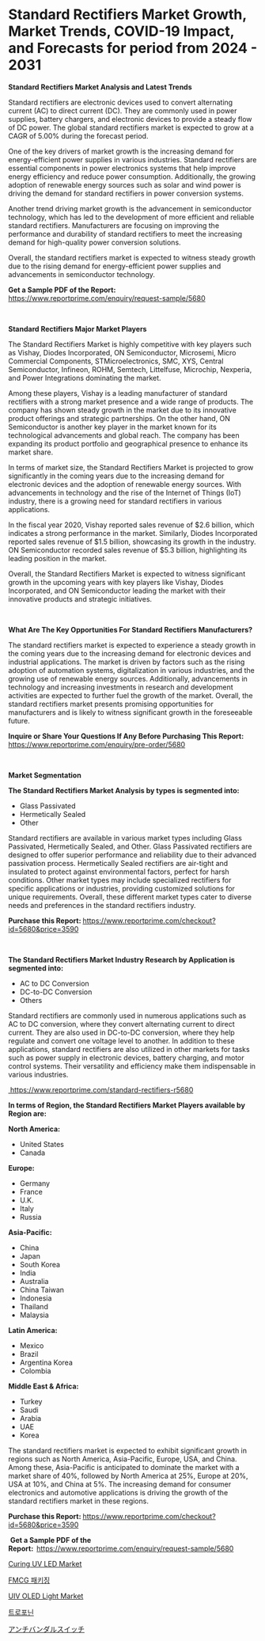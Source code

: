 <p><h1>Standard Rectifiers Market Growth, Market Trends, COVID-19 Impact, and Forecasts for period from 2024 - 2031</h1></p><p><strong>Standard Rectifiers Market Analysis and Latest Trends</strong></p>
<p><p>Standard rectifiers are electronic devices used to convert alternating current (AC) to direct current (DC). They are commonly used in power supplies, battery chargers, and electronic devices to provide a steady flow of DC power. The global standard rectifiers market is expected to grow at a CAGR of 5.00% during the forecast period.</p><p>One of the key drivers of market growth is the increasing demand for energy-efficient power supplies in various industries. Standard rectifiers are essential components in power electronics systems that help improve energy efficiency and reduce power consumption. Additionally, the growing adoption of renewable energy sources such as solar and wind power is driving the demand for standard rectifiers in power conversion systems.</p><p>Another trend driving market growth is the advancement in semiconductor technology, which has led to the development of more efficient and reliable standard rectifiers. Manufacturers are focusing on improving the performance and durability of standard rectifiers to meet the increasing demand for high-quality power conversion solutions.</p><p>Overall, the standard rectifiers market is expected to witness steady growth due to the rising demand for energy-efficient power supplies and advancements in semiconductor technology.</p></p>
<p><strong>Get a Sample PDF of the Report:&nbsp;</strong> <a href="https://www.reportprime.com/enquiry/request-sample/5680">https://www.reportprime.com/enquiry/request-sample/5680</a></p>
<p>&nbsp;</p>
<p><strong>Standard Rectifiers Major Market Players</strong></p>
<p><p>The Standard Rectifiers Market is highly competitive with key players such as Vishay, Diodes Incorporated, ON Semiconductor, Microsemi, Micro Commercial Components, STMicroelectronics, SMC, XYS, Central Semiconductor, Infineon, ROHM, Semtech, Littelfuse, Microchip, Nexperia, and Power Integrations dominating the market.</p><p>Among these players, Vishay is a leading manufacturer of standard rectifiers with a strong market presence and a wide range of products. The company has shown steady growth in the market due to its innovative product offerings and strategic partnerships. On the other hand, ON Semiconductor is another key player in the market known for its technological advancements and global reach. The company has been expanding its product portfolio and geographical presence to enhance its market share.</p><p>In terms of market size, the Standard Rectifiers Market is projected to grow significantly in the coming years due to the increasing demand for electronic devices and the adoption of renewable energy sources. With advancements in technology and the rise of the Internet of Things (IoT) industry, there is a growing need for standard rectifiers in various applications.</p><p>In the fiscal year 2020, Vishay reported sales revenue of $2.6 billion, which indicates a strong performance in the market. Similarly, Diodes Incorporated reported sales revenue of $1.5 billion, showcasing its growth in the industry. ON Semiconductor recorded sales revenue of $5.3 billion, highlighting its leading position in the market.</p><p>Overall, the Standard Rectifiers Market is expected to witness significant growth in the upcoming years with key players like Vishay, Diodes Incorporated, and ON Semiconductor leading the market with their innovative products and strategic initiatives.</p></p>
<p>&nbsp;</p>
<p><strong>What Are The Key Opportunities For Standard Rectifiers Manufacturers?</strong></p>
<p><p>The standard rectifiers market is expected to experience a steady growth in the coming years due to the increasing demand for electronic devices and industrial applications. The market is driven by factors such as the rising adoption of automation systems, digitalization in various industries, and the growing use of renewable energy sources. Additionally, advancements in technology and increasing investments in research and development activities are expected to further fuel the growth of the market. Overall, the standard rectifiers market presents promising opportunities for manufacturers and is likely to witness significant growth in the foreseeable future.</p></p>
<p><strong>Inquire or Share Your Questions If Any Before Purchasing This Report:</strong> <a href="https://www.reportprime.com/enquiry/pre-order/5680">https://www.reportprime.com/enquiry/pre-order/5680</a></p>
<p>&nbsp;</p>
<p><strong>Market Segmentation</strong></p>
<p><strong>The Standard Rectifiers Market Analysis by types is segmented into:</strong></p>
<p><ul><li>Glass Passivated</li><li>Hermetically Sealed</li><li>Other</li></ul></p>
<p><p>Standard rectifiers are available in various market types including Glass Passivated, Hermetically Sealed, and Other. Glass Passivated rectifiers are designed to offer superior performance and reliability due to their advanced passivation process. Hermetically Sealed rectifiers are air-tight and insulated to protect against environmental factors, perfect for harsh conditions. Other market types may include specialized rectifiers for specific applications or industries, providing customized solutions for unique requirements. Overall, these different market types cater to diverse needs and preferences in the standard rectifiers industry.</p></p>
<p><strong>Purchase this Report:&nbsp;</strong><a href="https://www.reportprime.com/checkout?id=5680&price=3590">https://www.reportprime.com/checkout?id=5680&price=3590</a></p>
<p>&nbsp;</p>
<p><strong>The Standard Rectifiers Market Industry Research by Application is segmented into:</strong></p>
<p><ul><li>AC to DC Conversion</li><li>DC-to-DC Conversion</li><li>Others</li></ul></p>
<p><p>Standard rectifiers are commonly used in numerous applications such as AC to DC conversion, where they convert alternating current to direct current. They are also used in DC-to-DC conversion, where they help regulate and convert one voltage level to another. In addition to these applications, standard rectifiers are also utilized in other markets for tasks such as power supply in electronic devices, battery charging, and motor control systems. Their versatility and efficiency make them indispensable in various industries.</p></p>
<p><a href="https://www.reportprime.com/standard-rectifiers-r5680">&nbsp;https://www.reportprime.com/standard-rectifiers-r5680</a></p>
<p><strong>In terms of Region, the Standard Rectifiers Market Players available by Region are:</strong></p>
<p>
    <p> <strong> North America: </strong>
        <ul>
            <li>United States</li>
            <li>Canada</li>
        </ul>
        </p> 
    <p> <strong> Europe: </strong>
        <ul>
            <li>Germany</li>
            <li>France</li>
            <li>U.K.</li>
            <li>Italy</li>
            <li>Russia</li>
        </ul>
        </p> 
    <p> <strong> Asia-Pacific: </strong>
        <ul>
            <li>China</li>
            <li>Japan</li>
            <li>South Korea</li>
            <li>India</li>
            <li>Australia</li>
            <li>China Taiwan</li>
            <li>Indonesia</li>
            <li>Thailand</li>
            <li>Malaysia</li>
        </ul>
        </p> 
    <p> <strong> Latin America: </strong>
        <ul>
            <li>Mexico</li>
            <li>Brazil</li>
            <li>Argentina Korea</li>
            <li>Colombia</li>
        </ul>
        </p> 
    <p> <strong> Middle East & Africa: </strong>
        <ul>
            <li>Turkey</li>
            <li>Saudi</li>
            <li>Arabia</li>
            <li>UAE</li>
            <li>Korea</li>
        </ul>
    </p>
    </p>
<p><p>The standard rectifiers market is expected to exhibit significant growth in regions such as North America, Asia-Pacific, Europe, USA, and China. Among these, Asia-Pacific is anticipated to dominate the market with a market share of 40%, followed by North America at 25%, Europe at 20%, USA at 10%, and China at 5%. The increasing demand for consumer electronics and automotive applications is driving the growth of the standard rectifiers market in these regions.</p></p>
<p><strong>Purchase this Report: </strong><a href="https://www.reportprime.com/checkout?id=5680&price=3590">https://www.reportprime.com/checkout?id=5680&price=3590</a></p>
<p>&nbsp;<strong>Get a Sample PDF of the Report:&nbsp;&nbsp;</strong><a href="https://www.reportprime.com/enquiry/request-sample/5680">https://www.reportprime.com/enquiry/request-sample/5680</a></p>
<p><strong></strong></p>
<p><p><a href="https://github.com/markusgodoy/Market-Research-Report-List-4/blob/main/curing-uv-led-market.md">Curing UV LED Market</a></p><p><a href="https://medium.com/@kasandrarempel/%EA%B8%80%EB%A1%9C%EB%B2%8C-fmcg-%ED%8F%AC%EC%9E%A5-%EC%8B%9C%EC%9E%A5-%EC%84%B9%ED%84%B0-%EC%A2%85%EB%A5%98-%EC%9D%91%EC%9A%A9-%EB%B6%84%EC%95%BC-%EC%8B%9C%EC%9E%A5-%EC%B0%B8%EA%B0%80%EC%9E%90-%EC%A0%84%EB%9E%B5-%EC%A7%80%EC%97%AD%EB%B3%84-%EC%84%B1%EC%9E%A5-%EC%9D%B8%EC%82%AC%EC%9D%B4%ED%8A%B8-%EB%B0%8F-%EB%AF%B8%EB%9E%98-%EC%A0%84%EB%A7%9D-2024-2031-5ad89b7b0340">FMCG 패키징</a></p><p><a href="https://github.com/luckyshygirl/Market-Research-Report-List-5/blob/main/uiv-oled-light-market.md">UIV OLED Light Market</a></p><p><a href="https://github.com/laholand/Market-Research-Report-List-4/blob/main/334222860107.md">트로포닌</a></p><p><a href="https://github.com/mohamedbakry57/Market-Research-Report-List-4/blob/main/371291858289.md">アンチバンダルスイッチ</a></p></p>